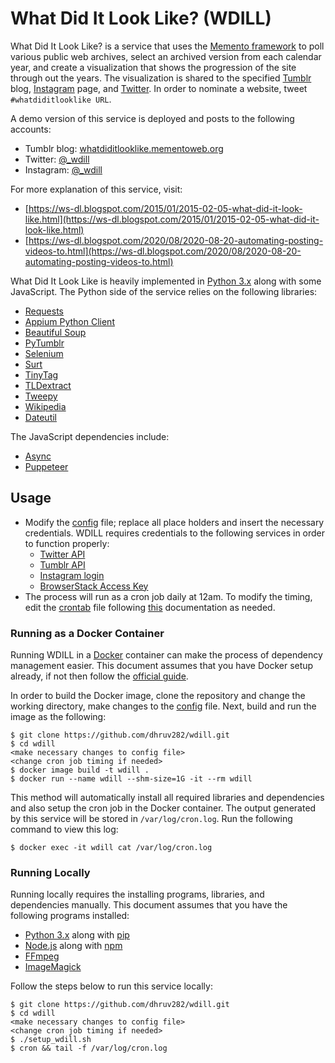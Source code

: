 # What Did It Look Like? (WDILL)

What Did It Look Like? is a service that uses the [Memento framework](http://mementoweb.org/) to poll various public web archives, select an archived version from each calendar year, and create a visualization that shows the progression of the site through out the years. The visualization is shared to the specified [Tumblr](https://www.tumblr.com/) blog, [Instagram](https://www.instagram.com/) page, and [Twitter](https://twitter.com/). In order to nominate a website, tweet `#whatdiditlooklike URL`.

A demo version of this service is deployed and posts to the following accounts:

* Tumblr blog: [whatdiditlooklike.mementoweb.org](https://whatdiditlooklike.mementoweb.org/)
* Twitter: [@_wdill](https://twitter.com/_wdill)
* Instagram: [@_wdill](https://www.instagram.com/_wdill/)

For more explanation of this service, visit:
* [https://ws-dl.blogspot.com/2015/01/2015-02-05-what-did-it-look-like.html](https://ws-dl.blogspot.com/2015/01/2015-02-05-what-did-it-look-like.html)
* [https://ws-dl.blogspot.com/2020/08/2020-08-20-automating-posting-videos-to.html](https://ws-dl.blogspot.com/2020/08/2020-08-20-automating-posting-videos-to.html)

What Did It Look Like is heavily implemented in [Python 3.x](https://docs.python.org/3/) along with some JavaScript. The Python side of the service relies on the following libraries:

* [Requests](https://requests.readthedocs.io/en/master/)
* [Appium Python Client](https://github.com/appium/python-client)
* [Beautiful Soup](https://www.crummy.com/software/BeautifulSoup/bs4/doc/)
* [PyTumblr](https://github.com/tumblr/pytumblr)
* [Selenium](https://selenium-python.readthedocs.io/)
* [Surt](https://github.com/rajbot/surt/tree/master/surt)
* [TinyTag](https://github.com/devsnd/tinytag)
* [TLDextract](https://github.com/john-kurkowski/tldextract)
* [Tweepy](https://www.tweepy.org/)
* [Wikipedia](https://github.com/goldsmith/Wikipedia)
* [Dateutil](https://github.com/dateutil/dateutil/)

The JavaScript dependencies include:
* [Async](https://caolan.github.io/async/v3/)
* [Puppeteer](https://github.com/puppeteer/puppeteer)

## Usage

* Modify the [config](https://github.com/dhruv282/wdill/blob/master/config) file; replace all place holders and insert the necessary credentials. WDILL requires credentials to the following services in order to function properly:
  * [Twitter API](https://developer.twitter.com/en/docs/twitter-api)
  * [Tumblr API]()
  * [Instagram  login](https://www.instagram.com/)
  * [BrowserStack Access Key](https://www.browserstack.com/)
* The process will run as a cron job daily at 12am. To modify the timing, edit the [crontab](https://github.com/dhruv282/wdill/blob/master/crontab) file following [this](https://man7.org/linux/man-pages/man5/crontab.5.html) documentation as needed.


### Running as a Docker Container

Running WDILL in a [Docker](https://www.docker.com/) container can make the process of dependency management easier. This document assumes that you have Docker setup already, if not then follow the [official guide](https://docs.docker.com/installation/).

In order to build the Docker image, clone the repository and change the working directory, make changes to the [config](https://github.com/dhruv282/wdill/blob/master/config) file. Next, build and run the image as the following:

```
$ git clone https://github.com/dhruv282/wdill.git
$ cd wdill
<make necessary changes to config file>
<change cron job timing if needed>
$ docker image build -t wdill .
$ docker run --name wdill --shm-size=1G -it --rm wdill
```

This method will automatically install all required libraries and dependencies and also setup the cron job in the Docker container. The output generated by this service will be stored in `/var/log/cron.log`. Run the following command to view this log:

```
$ docker exec -it wdill cat /var/log/cron.log
```

### Running Locally

Running locally requires the installing programs, libraries, and dependencies manually. This document assumes that you have the following programs installed:

* [Python 3.x](https://docs.python.org/3/) along with [pip](https://pip.pypa.io/en/stable/installing/)
* [Node.js](https://nodejs.org/en/) along with [npm](https://www.npmjs.com/)
* [FFmpeg](https://ffmpeg.org/)
* [ImageMagick](https://imagemagick.org/index.php)

Follow the steps below to run this service locally:

```
$ git clone https://github.com/dhruv282/wdill.git
$ cd wdill
<make necessary changes to config file>
<change cron job timing if needed>
$ ./setup_wdill.sh
$ cron && tail -f /var/log/cron.log
```